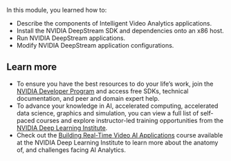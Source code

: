 In this module, you learned how to:

- Describe the components of Intelligent Video Analytics applications.
- Install the NVIDIA DeepStream SDK and dependencies onto an x86 host.
- Run NVIDIA DeepStream applications.
- Modify NVIDIA DeepStream application configurations.

## Learn more

- To ensure you have the best resources to do your life’s work, join the [NVIDIA Developer Program](https://developer.nvidia.com/join) and access free SDKs, technical documentation, and peer and domain expert help.
- To advance your knowledge in AI, accelerated computing, accelerated data science, graphics and simulation, you can view a full list of self-paced courses and explore instructor-led training opportunities from the [NVIDIA Deep Learning Institute](https://www.nvidia.com/dli).
- Check out the [Building Real-Time Video AI Applications](https://courses.nvidia.com/courses/course-v1:DLI+S-IV-01+V1/about) course available at the NVIDIA Deep Learning Institute to learn more about the anatomy of, and challenges facing AI Analytics.
